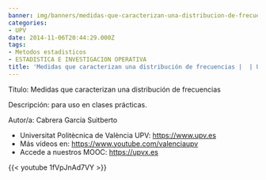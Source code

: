 ```yaml
---
banner: img/banners/medidas-que-caracterizan-una-distribucion-de-frecuencias-upv-1.jpg
categories:
- UPV
date: 2014-11-06T20:44:29.000Z
tags:
- Metodos estadisticos
- ESTADISTICA E INVESTIGACION OPERATIVA
title: 'Medidas que caracterizan una distribución de frecuencias |  | UPV'
---
```


Título: Medidas que caracterizan una distribución de frecuencias

Descripción: para uso en clases prácticas. 

Autor/a: Cabrera García Suitberto



+ Universitat Politècnica de València UPV: https://www.upv.es
+ Más vídeos en: https://www.youtube.com/valenciaupv
+ Accede a nuestros MOOC: https://upvx.es

{{< youtube 1fVpJnAd7VY >}}
